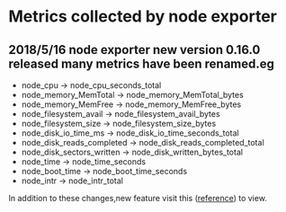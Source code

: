 # Metrics collected by node exporter

## 2018/5/16 node exporter new version 0.16.0 released many metrics have been renamed.eg

<ul>
<li> node_cpu ->  node_cpu_seconds_total </li>
<li> node_memory_MemTotal -> node_memory_MemTotal_bytes </li>
<li> node_memory_MemFree -> node_memory_MemFree_bytes </li>
<li> node_filesystem_avail -> node_filesystem_avail_bytes </li>
<li> node_filesystem_size -> node_filesystem_size_bytes </li>
<li> node_disk_io_time_ms -> node_disk_io_time_seconds_total </li>
<li> node_disk_reads_completed -> node_disk_reads_completed_total </li>
<li> node_disk_sectors_written -> node_disk_written_bytes_total </li>
<li> node_time -> node_time_seconds </li>
<li> node_boot_time -> node_boot_time_seconds </li>
<li> node_intr -> node_intr_total </li>
</ul>

In addition to these changes,new feature visit this \([reference](https://github.com/prometheus/node_exporter/releases)\) to view.